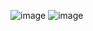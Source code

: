![image](https://github.com/acam4890/RSLogix-Simulation-Projects/assets/130267975/20c9ea6a-c8a6-4446-b78e-c1070bc6403f)
![image](https://github.com/acam4890/RSLogix-Simulation-Projects/assets/130267975/20c9ea6a-c8a6-4446-b78e-c1070bc6403f)
